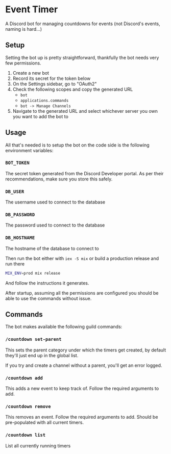 # Event Timer

A Discord bot for managing countdowns for events (not Discord's
events, naming is hard...)

## Setup

Setting the bot up is pretty straightforward, thankfully the bot needs very few permissions.

1. Create a new bot
2. Record its secret for the token below
3. On the Settings sidebar, go to "OAuth2"
4. Check the following scopes and copy the generated URL
    - `bot`
    - `applications.commands`
    - `bot -> Manage Channels`
5. Navigate to the generated URL and select whichever server you own you want to add the bot to

## Usage

All that's needed is to setup the bot on the code side is the
following environment variables:

### `BOT_TOKEN`

The secret token generated from the Discord Developer portal. As per
their recommendations, make sure you store this safely.

### `DB_USER`

The username used to connect to the database

### `DB_PASSWORD`

The password used to connect to the database

### `DB_HOSTNAME`

The hostname of the database to connect to

Then run the bot either with `iex -S mix` or build a production
release and run there

```sh
MIX_ENV=prod mix release
```

And follow the instructions it generates.

After startup, assuming all the permissions are configured you should
be able to use the commands without issue.

## Commands

The bot makes available the following guild commands:

### `/countdown set-parent`

This sets the parent category under which the timers get created, by
default they'll just end up in the global list.

If you try and create a channel without a parent, you'll get an error logged.

### `/countdown add`

This adds a new event to keep track of. Follow the required arguments to add.

### `/countdown remove`

This removes an event. Follow the required arguments to add. Should be pre-populated with all current timers.

### `/countdown list`

List all currently running timers
